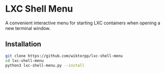 # LXC Shell Menu

A convenient interactive menu for starting LXC containers when opening a new terminal window.

## Installation

```bash
git clone https://github.com/wiktorpp/lxc-shell-menu
cd lxc-shell-menu
python3 lxc-shell-menu.py --install
```